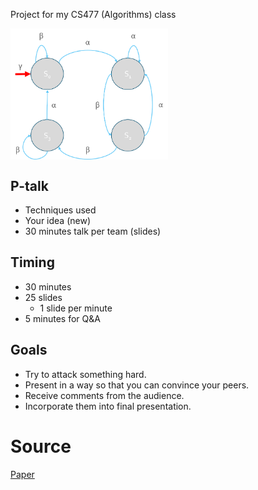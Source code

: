 <p>Project for my CS477 (Algorithms) class</p>
<img src='exampleAutomatonB.png' align="center" width=50% height=50%/>

## P-talk
- Techniques used
- Your idea (new)
- 30 minutes talk per team (slides)

## Timing
- 30 minutes
- 25 slides
	- 1 slide per minute
- 5 minutes for Q&A

## Goals
- Try to attack something hard.
- Present in a way so that you can convince your peers.
- Receive comments from the audience.
- Incorporate them into final presentation.

# Source
[Paper](https://arxiv.org/abs/2103.16185)

